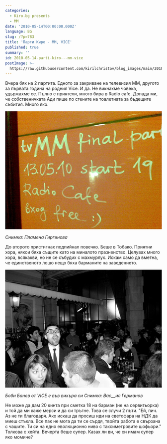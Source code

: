 ```yaml
---
categories:
  - Kiro.bg presents
  - MM
date: '2010-05-14T00:00:00.000Z'
language: BG
slug: /?p=783
title: 'Парти Киро - ММ, VICE'
published: true
summary: ''
id: 2010-05-14-parti-kiro---mm-vice
postImage: >-
  https://raw.githubusercontent.com/kirilchristov/blog_images/main/2010/05/30710_1400412362935_1011083573_1179957_7437506_n.jpg
---
```


Вчера бях на 2 партита. Едното за закриване на телевизия ММ, другото за първата година на родния Vice. И да. Не викнахме човека, удържахме се. Пълно с приятели, много бира в Radio cafe. Допада ми, че собственичката Ади пише по стените на тоалетната за бъдещите събития. Много яко.

![mm party](https://raw.githubusercontent.com/kirilchristov/blog_images/main/2010/05/30710_1400412362935_1011083573_1179957_7437506_n.jpg)

 _Снимка: Пламена Гиргинова_


До второто пристигнах подпийнал повечко. Беше в Тобако. Приятни хора, някои бяха същите като на миналото празненство. Целувах много хора, всякакви, но не се събудих с махмурлук. Искам само да вметна, че единственото лошо нещо бяха барманите на заведението.

![Боби Банев от VICE](https://raw.githubusercontent.com/kirilchristov/blog_images/main/2010/05/27787_1450771587693_1185330300_1320199_3969860_n.jpg)

 _Боби Банев от VICE е във вихъра си Снимка: Вас__ил Германов_


Не може да дам 20 кинта при сметка 18 на барман (не на сервитьорка) и той да ми каже мерси и да си тръгне. Това се случи 2 пъти. "Ей, пич. Аз не ти благодаря. Ако искаш да просиш иди на светофара на НДК да миеш стъкла. Все пак не мога да ти се сърдя, твойта работа е свързана с чашите. Ти си на едно еволюционно ниво с таксиметровите шофьори." Толкова с хейта. Вечерта беше супер. Казах ли ви, че си имам супер яко момиче?
